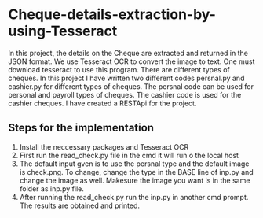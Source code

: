# Cheque-details-extraction-by-using-Tesseract

In this project, the details on the Cheque are extracted and returned in the JSON format. We use Tesseract OCR to convert the image to text. 
One must download tesseract to use this program. There are different types of cheques. In this project I have written two different codes persnal.py and cashier.py for different types of cheques.
The persnal code can be used for personal and payroll types of cheques. The cashier code is used for the cashier cheques. 
I have created a RESTApi for the project.

## Steps for the implementation

1. Install the neccessary packages and Tesseract OCR
2. First run the read_check.py file in the cmd it will run o the local host
3. The default input gven is to use the persnal type and the default image is check.png. To change, change the type in the BASE line of inp.py and change the image as well. Makesure the image you want is in the same folder as inp.py file.
4. After running the read_check.py run the inp.py in another cmd prompt. The results are obtained and printed. 
